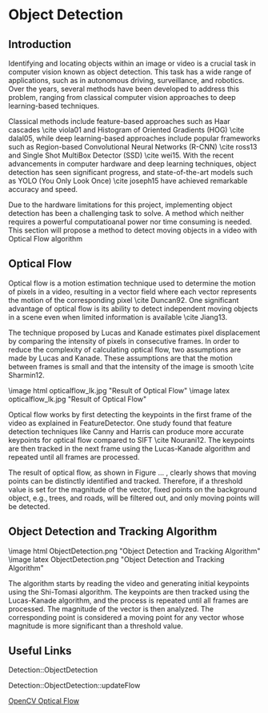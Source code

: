 # Object Detection

## Introduction

Identifying and locating objects within an image or video is a crucial task in
computer vision known as object detection. This task has a wide range of
applications, such as in autonomous driving, surveillance, and robotics. Over
the years, several methods have been developed to address this problem, ranging
from classical computer vision approaches to deep learning-based techniques.

<!-- prettier-ignore-start -->
Classical methods include feature-based approaches such as Haar cascades \cite viola01 and Histogram of Oriented Gradients (HOG) \cite dalal05, while deep
learning-based approaches include popular frameworks such as Region-based
Convolutional Neural Networks (R-CNN) \cite ross13 and Single Shot MultiBox
Detector (SSD) \cite wei15. With the recent advancements in computer hardware
and deep learning techniques, object detection has seen significant progress,
and state-of-the-art models such as YOLO (You Only Look Once) \cite joseph15
have achieved remarkable accuracy and speed.
<!-- prettier-ignore-end -->

Due to the hardware limitations for this project, implementing object detection
has been a challenging task to solve. A method which neither requires a powerful
computatioanal power nor time consuming is needed. This section will propose a
method to detect moving objects in a video with Optical Flow algorithm

## Optical Flow

Optical flow is a motion estimation technique used to determine the motion of
pixels in a video, resulting in a vector field where each vector represents the
motion of the corresponding pixel \cite Duncan92. One significant advantage of
optical flow is its ability to detect independent moving objects in a scene even
when limited information is available \cite Jiang13.

The technique proposed by Lucas and Kanade estimates pixel displacement by
comparing the intensity of pixels in consecutive frames. In order to reduce the
complexity of calculating optical flow, two assumptions are made by Lucas and
Kanade. These assumptions are that the motion between frames is small and that
the intensity of the image is smooth \cite Sharmin12.

<!-- prettier-ignore-start -->
\image html opticalflow_lk.jpg "Result of Optical Flow"
\image latex opticalflow_lk.jpg "Result of Optical Flow"
<!-- prettier-ignore-end -->

Optical flow works by first detecting the keypoints in the first frame of the
video as explained in FeatureDetector. One study found that feature detection
techniques like Canny and Harris can produce more accurate keypoints for optical
flow compared to SIFT \cite Nourani12. The keypoints are then tracked in the
next frame using the Lucas-Kanade algorithm and repeated until all frames are
processed.

The result of optical flow, as shown in Figure ... , clearly shows that moving
points can be distinctly identified and tracked. Therefore, if a threshold value
is set for the magnitude of the vector, fixed points on the background object,
e.g., trees, and roads, will be filtered out, and only moving points will be
detected.

## Object Detection and Tracking Algorithm

<!-- prettier-ignore-start -->
\image html ObjectDetection.png "Object Detection and Tracking Algorithm"
\image latex ObjectDetection.png "Object Detection and Tracking Algorithm"
<!-- prettier-ignore-end -->

The algorithm starts by reading the video and generating initial keypoints using
the Shi-Tomasi algorithm. The keypoints are then tracked using the Lucas-Kanade
algorithm, and the process is repeated until all frames are processed. The
magnitude of the vector is then analyzed. The corresponding point is considered
a moving point for any vector whose magnitude is more significant than a
threshold value.

## Useful Links

Detection::ObjectDetection

Detection::ObjectDetection::updateFlow

[OpenCV Optical Flow](https://docs.opencv.org/3.4/d4/dee/tutorial_optical_flow.html)
